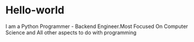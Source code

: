 # Hello-world
I am a Python Programmer - Backend Engineer.Most Focused On Computer Science and All other aspects to do with programming
